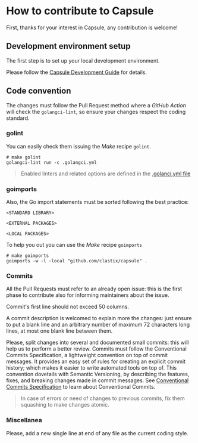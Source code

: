 # How to contribute to Capsule

First, thanks for your interest in Capsule, any contribution is welcome!

## Development environment setup

The first step is to set up your local development environment.

Please follow the [Capsule Development Guide](/docs/dev-guide) for details.

## Code convention

The changes must follow the Pull Request method where a _GitHub Action_ will
check the `golangci-lint`, so ensure your changes respect the coding standard.

### golint

You can easily check them issuing the _Make_ recipe `golint`.

```
# make golint
golangci-lint run -c .golangci.yml
```

> Enabled linters and related options are defined in the [.golanci.yml file](https://github.com/clastix/capsule/blob/master/.golangci.yml)

### goimports

Also, the Go import statements must be sorted following the best practice:

```
<STANDARD LIBRARY>

<EXTERNAL PACKAGES>

<LOCAL PACKAGES>
```

To help you out you can use the _Make_ recipe `goimports`

```
# make goimports
goimports -w -l -local "github.com/clastix/capsule" .
```

### Commits

All the Pull Requests must refer to an already open issue: this is the first phase to contribute also for informing maintainers about the issue.

Commit's first line should not exceed 50 columns.

A commit description is welcomed to explain more the changes: just ensure
to put a blank line and an arbitrary number of maximum 72 characters long
lines, at most one blank line between them.

Please, split changes into several and documented small commits: this will help us to perform a better review. Commits must follow the Conventional Commits Specification, a lightweight convention on top of commit messages. It provides an easy set of rules for creating an explicit commit history; which makes it easier to write automated tools on top of. This convention dovetails with Semantic Versioning, by describing the features, fixes, and breaking changes made in commit messages. See [Conventional Commits Specification](https://www.conventionalcommits.org) to learn about Conventional Commits.

> In case of errors or need of changes to previous commits,
> fix them squashing to make changes atomic.

### Miscellanea

Please, add a new single line at end of any file as the current coding style.
